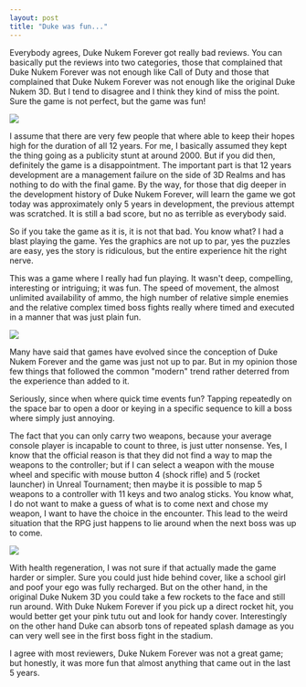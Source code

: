 ```yaml
---
layout: post
title: "Duke was fun..." 
---
```


Everybody agrees, Duke Nukem Forever got really bad reviews. You can
basically put the reviews into two categories, those that complained
that Duke Nukem Forever was not enough like Call of Duty and those
that complained that Duke Nukem Forever was not enough like the 
original Duke Nukem 3D. But I tend to disagree and I think
they kind of miss the point. Sure the game is not perfect, but the 
game was fun!

<img src="http://www.dukenukemforever.com/html/us/media/img/screen_06.jpg" />

I assume that there are very few people that where able to keep 
their hopes high for the duration of all 12 years. For me, I 
basically assumed they kept the thing going as a publicity 
stunt at around 2000. But if you did then, definitely the game
is a disappointment. The important part is that 12 years development
are a management failure on the side of 3D Realms and has
nothing to do with the final game. By the way, for those
that dig deeper in the development history of Duke Nukem Forever,
will learn the game we got today was approximately only 5 years 
in development, the previous attempt was scratched. It is still
a bad score, but no as terrible as everybody said.

So if you take the game as it is, it is not that bad. You
know what? I had a blast playing the game. Yes the graphics
are not up to par, yes the puzzles are easy, yes the story
is ridiculous, but the entire experience hit the right nerve.

This was a game where I really had fun playing. It wasn't 
deep, compelling, interesting or intriguing; it was fun. 
The speed of movement, the almost unlimited availability of 
ammo, the high number of relative simple enemies and the
relative complex timed boss fights really where timed and 
executed in a manner that was just plain fun. 

<img src="http://www.dukenukemforever.com/html/us/media/img/screen_02.jpg" />

Many have said that games have evolved since the conception
of Duke Nukem Forever and the game was just not up to par. 
But in my opinion those few things that followed the common
"modern" trend rather deterred from the experience than added
to it. 

Seriously, since when where quick time events fun? Tapping
repeatedly on the space bar to open a door or keying in a 
specific sequence to kill a boss where simply just annoying. 

The fact that you can only carry two weapons, because your
average console player is incapable to count to three,
is just utter nonsense. Yes, I know that the official reason
is that they did not find a way to map the weapons to the 
controller; but if I can select a weapon with the mouse wheel 
and specific with mouse button 4 (shock rifle) and 5 
(rocket launcher) in Unreal Tournament; then maybe it is 
possible to map 5 weapons to a controller with 11 keys and 
two analog sticks. You know what, I do not want to make
a guess of what is to come next and chose my weapon, I want
to have the choice in the encounter. This lead to the 
weird situation that the RPG just happens to lie around
when the next boss was up to come.

<img src="http://www.dukenukemforever.com/html/us/media/img/screen_07.jpg" />

With health regeneration, I was not sure if that actually
made the game harder or simpler. Sure you could just
hide behind cover, like a school girl and poof your 
ego was fully recharged. But on the other hand, in the 
original Duke Nukem 3D you could take a few rockets to 
the face and still run around. With Duke Nukem Forever
if you pick up a direct rocket hit, you would better get
your pink tutu out and look for handy cover. Interestingly 
on the other hand Duke can absorb tons of repeated 
splash damage as you can very well see in the first
boss fight in the stadium. 

I agree with most reviewers, Duke Nukem Forever was not
a great game; but honestly, it was more fun that almost
anything that came out in the last 5 years.
